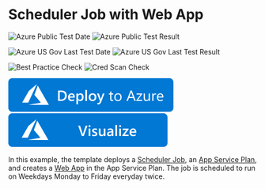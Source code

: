 # Scheduler Job with Web App

![Azure Public Test Date](https://azurequickstartsservice.blob.core.windows.net/badges/201-scheduler-webapp/PublicLastTestDate.svg)
![Azure Public Test Result](https://azurequickstartsservice.blob.core.windows.net/badges/201-scheduler-webapp/PublicDeployment.svg)

![Azure US Gov Last Test Date](https://azurequickstartsservice.blob.core.windows.net/badges/201-scheduler-webapp/FairfaxLastTestDate.svg)
![Azure US Gov Last Test Result](https://azurequickstartsservice.blob.core.windows.net/badges/201-scheduler-webapp/FairfaxDeployment.svg)

![Best Practice Check](https://azurequickstartsservice.blob.core.windows.net/badges/201-scheduler-webapp/BestPracticeResult.svg)
![Cred Scan Check](https://azurequickstartsservice.blob.core.windows.net/badges/201-scheduler-webapp/CredScanResult.svg)

[![Deploy To Azure](https://raw.githubusercontent.com/Azure/azure-quickstart-templates/master/1-CONTRIBUTION-GUIDE/images/deploytoazure.svg?sanitize=true)](https://portal.azure.com/#create/Microsoft.Template/uri/https%3A%2F%2Fraw.githubusercontent.com%2FAzure%2Fazure-quickstart-templates%2Fmaster%2F201-scheduler-webapp%2Fazuredeploy.json)  [![Visualize](https://raw.githubusercontent.com/Azure/azure-quickstart-templates/master/1-CONTRIBUTION-GUIDE/images/visualizebutton.svg?sanitize=true)](http://armviz.io/#/?load=https%3A%2F%2Fraw.githubusercontent.com%2FAzure%2Fazure-quickstart-templates%2Fmaster%2F201-scheduler-webapp%2Fazuredeploy.json)

In this example, the template deploys a [Scheduler Job](https://azure.microsoft.com/en-us/documentation/articles/scheduler-intro/), an [App Service Plan](https://azure.microsoft.com/en-us/documentation/articles/azure-web-sites-web-hosting-plans-in-depth-overview/), and creates a [Web App](https://azure.microsoft.com/en-us/documentation/articles/app-service-web-overview/) in the App Service Plan. The job is scheduled to run on Weekdays Monday to Friday everyday twice.


